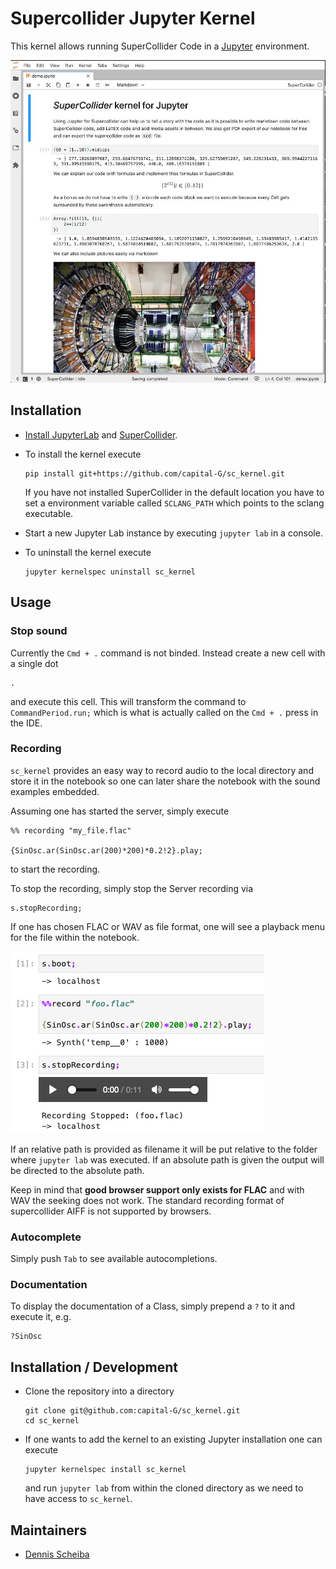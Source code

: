 # Supercollider Jupyter Kernel

This kernel allows running SuperCollider Code in a [Jupyter](https://jupyter.org/) environment.

![Demo Notebook](demo.jpg)

## Installation

* [Install JupyterLab](https://jupyter.org/install) and [SuperCollider](https://supercollider.github.io/).

* To install the kernel execute

  ```shell
  pip install git+https://github.com/capital-G/sc_kernel.git
  ```
  
  If you have not installed SuperCollider in the default location you have to set a environment variable
  called `SCLANG_PATH` which points to the sclang executable.

* Start a new Jupyter Lab instance by executing `jupyter lab` in a console.

* To uninstall the kernel execute

  ```shell
  jupyter kernelspec uninstall sc_kernel
  ```

## Usage

### Stop sound

Currently the `Cmd + .` command is not binded. Instead create a new cell with a single dot
  
```
.
```

and execute this cell. This will transform the command to `CommandPeriod.run;` which is what is actually called on the `Cmd + .` press in the IDE.

 
 ### Recording
 
`sc_kernel` provides an easy way to record audio to the local directory and store it in the notebook
so one can later share the notebook with the sound examples embedded.

Assuming one has started the server, simply execute

```supercollider
%% recording "my_file.flac"

{SinOsc.ar(SinOsc.ar(200)*200)*0.2!2}.play;
```

to start the recording.

To stop the recording, simply stop the Server recording via

```supercollider
s.stopRecording;
```

If one has chosen FLAC or WAV as file format, one will see a playback menu for the file within the notebook.

![Recording magic](recording.png)

If an relative path is provided as filename it will be put relative to the folder where `jupyter lab` was executed.
If an absolute path is given the output will be directed to the absolute path.

Keep in mind that **good browser support only exists for FLAC** and with WAV the seeking does not work.
The standard recording format of supercollider AIFF is not supported by browsers.

### Autocomplete

Simply push `Tab` to see available autocompletions.

### Documentation

To display the documentation of a Class, simply prepend a `?` to it and execute it, e.g.

```supercollider
?SinOsc
```

## Installation / Development

* Clone the repository into a directory

  ```shell
  git clone git@github.com:capital-G/sc_kernel.git
  cd sc_kernel
  ```

* If one wants to add the kernel to an existing Jupyter installation one can execute

  ```shell
  jupyter kernelspec install sc_kernel
  ```

  and run `jupyter lab` from within the cloned directory as
  we need to have access to `sc_kernel`.

## Maintainers

* [Dennis Scheiba](https://dennis-scheiba.com)

